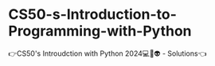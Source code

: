 # CS50-s-Introduction-to-Programming-with-Python
👉CS50's Introudction with Python 2024💻🚀👽 - Solutions👈
